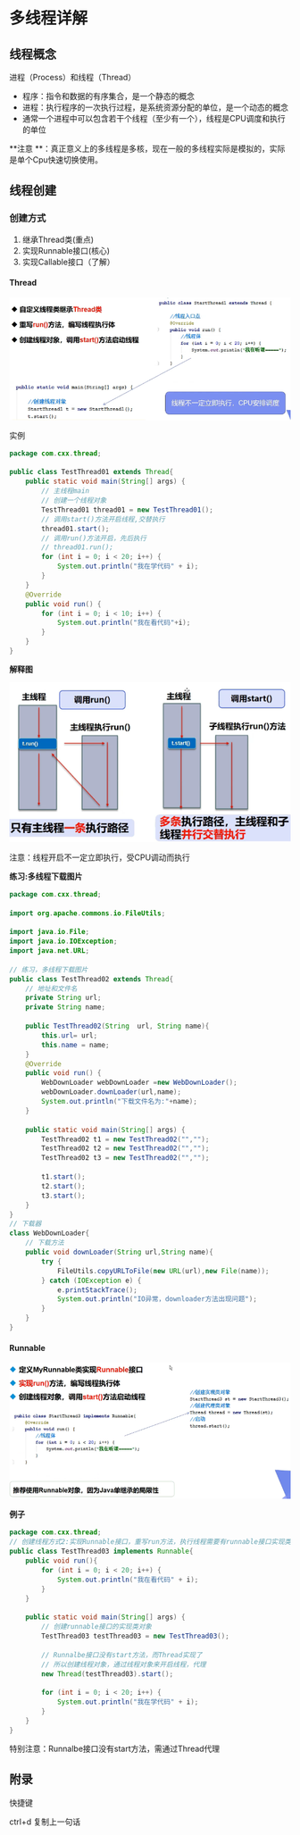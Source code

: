 # 多线程详解

## 线程概念

进程（Process）和线程（Thread）

- 程序：指令和数据的有序集合，是一个静态的概念
- 进程：执行程序的一次执行过程，是系统资源分配的单位，是一个动态的概念
- 通常一个进程中可以包含若干个线程（至少有一个），线程是CPU调度和执行的单位

**注意	**：真正意义上的多线程是多核，现在一般的多线程实际是模拟的，实际是单个Cpu快速切换使用。

## 线程创建

### 创建方式

1. 继承Thread类(重点)
2. 实现Runnable接口(核心)
3. 实现Callable接口（了解）

#### Thread

**![image-20220808162738580](image/image-20220808162738580.png)**

实例

```java
package com.cxx.thread;

public class TestThread01 extends Thread{
    public static void main(String[] args) {
        // 主线程main
        // 创建一个线程对象
        TestThread01 thread01 = new TestThread01();
        // 调用start()方法开启线程,交替执行
        thread01.start();
        // 调用run()方法开启，先后执行
        // thread01.run();
        for (int i = 0; i < 20; i++) {
            System.out.println("我在学代码" + i);
        }
    }
    @Override
    public void run() {
        for (int i = 0; i < 10; i++) {
            System.out.println("我在看代码"+i);
        }
    }
}
```

**解释图**

![image-20220808164854340](image/image-20220808164854340.png)

注意：线程开启不一定立即执行，受CPU调动而执行

**练习:多线程下载图片**

```java
package com.cxx.thread;

import org.apache.commons.io.FileUtils;

import java.io.File;
import java.io.IOException;
import java.net.URL;

// 练习，多线程下载图片
public class TestThread02 extends Thread{
    // 地址和文件名
    private String url;
    private String name;

    public TestThread02(String  url, String name){
        this.url= url;
        this.name = name;
    }
    @Override
    public void run() {
        WebDownLoader webDownLoader =new WebDownLoader();
        webDownLoader.downLoader(url,name);
        System.out.println("下载文件名为:"+name);
    }

    public static void main(String[] args) {
        TestThread02 t1 = new TestThread02("","");
        TestThread02 t2 = new TestThread02("","");
        TestThread02 t3 = new TestThread02("","");

        t1.start();
        t2.start();
        t3.start();
    }
}
// 下载器
class WebDownLoader{
    // 下载方法
    public void downLoader(String url,String name){
        try {
            FileUtils.copyURLToFile(new URL(url),new File(name));
        } catch (IOException e) {
            e.printStackTrace();
            System.out.println("IO异常，downloader方法出现问题");
        }
    }
}
```

#### Runnable

![image-20220808171246787](image/image-20220808171246787.png)

**例子**

```java
package com.cxx.thread;
// 创建线程方式2:实现Runnable接口，重写run方法，执行线程需要有runnable接口实现类，调用start方法
public class TestThread03 implements Runnable{
    public void run(){
        for (int i = 0; i < 20; i++) {
            System.out.println("我在看代码" + i);
        }
    }

    public static void main(String[] args) {
        // 创建runnable接口的实现类对象
        TestThread03 testThread03 = new TestThread03();

        // Runnalbe接口没有start方法，而Thread实现了
        // 所以创建线程对象，通过线程对象来开启线程，代理
        new Thread(testThread03).start();

        for (int i = 0; i < 20; i++) {
            System.out.println("我在学代码" + i);
        }
    }
}

```

特别注意：Runnalbe接口没有start方法，需通过Thread代理



## 附录

快捷键

ctrl+d 复制上一句话